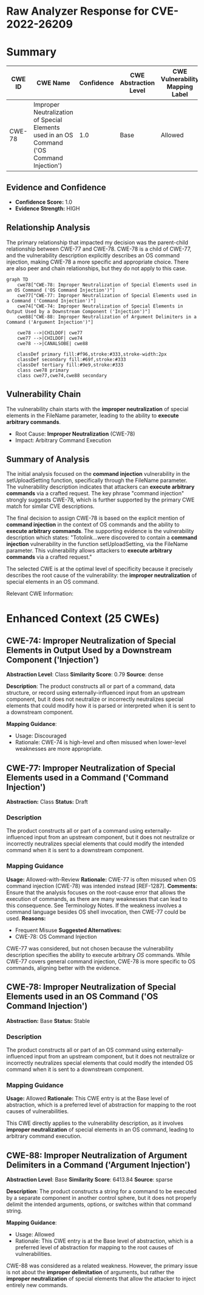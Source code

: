 # Raw Analyzer Response for CVE-2022-26209

# Summary

| CWE ID | CWE Name | Confidence | CWE Abstraction Level | CWE Vulnerability Mapping Label | CWE-Vulnerability Mapping Notes |
|---|---|---|---|---|---|
| CWE-78 | Improper Neutralization of Special Elements used in an OS Command ('OS Command Injection') | 1.0 | Base | Allowed | Primary CWE |

## Evidence and Confidence

*   **Confidence Score:** 1.0
*   **Evidence Strength:** HIGH

## Relationship Analysis
The primary relationship that impacted my decision was the parent-child relationship between CWE-77 and CWE-78. CWE-78 is a child of CWE-77, and the vulnerability description explicitly describes an OS command injection, making CWE-78 a more specific and appropriate choice. There are also peer and chain relationships, but they do not apply to this case.

```mermaid
graph TD
    cwe78["CWE-78: Improper Neutralization of Special Elements used in an OS Command ('OS Command Injection')"]
    cwe77["CWE-77: Improper Neutralization of Special Elements used in a Command ('Command Injection')"]
    cwe74["CWE-74: Improper Neutralization of Special Elements in Output Used by a Downstream Component ('Injection')"]
    cwe88["CWE-88: Improper Neutralization of Argument Delimiters in a Command ('Argument Injection')"]

    cwe78 -->|CHILDOF| cwe77
    cwe77 -->|CHILDOF| cwe74
    cwe78 -->|CANALSOBE| cwe88
    
    classDef primary fill:#f96,stroke:#333,stroke-width:2px
    classDef secondary fill:#69f,stroke:#333
    classDef tertiary fill:#9e9,stroke:#333
    class cwe78 primary
    class cwe77,cwe74,cwe88 secondary
```

## Vulnerability Chain
The vulnerability chain starts with the **improper neutralization** of special elements in the FileName parameter, leading to the ability to **execute arbitrary commands**.
  - Root Cause: **Improper Neutralization** (CWE-78)
  - Impact: Arbitrary Command Execution

## Summary of Analysis
The initial analysis focused on the **command injection** vulnerability in the setUploadSetting function, specifically through the FileName parameter. The vulnerability description indicates that attackers can **execute arbitrary commands** via a crafted request. The key phrase "command injection" strongly suggests CWE-78, which is further supported by the primary CWE match for similar CVE descriptions.

The final decision to assign CWE-78 is based on the explicit mention of **command injection** in the context of OS commands and the ability to **execute arbitrary commands**. The supporting evidence is the vulnerability description which states: "Totolink...were discovered to contain a **command injection** vulnerability in the function setUploadSetting, via the FileName parameter. This vulnerability allows attackers to **execute arbitrary commands** via a crafted request."

The selected CWE is at the optimal level of specificity because it precisely describes the root cause of the vulnerability: the **improper neutralization** of special elements in an OS command.

Relevant CWE Information:

# Enhanced Context (25 CWEs)

## CWE-74: Improper Neutralization of Special Elements in Output Used by a Downstream Component ('Injection')
**Abstraction Level**: Class
**Similarity Score**: 0.79
**Source**: dense

**Description**:
The product constructs all or part of a command, data structure, or record using externally-influenced input from an upstream component, but it does not neutralize or incorrectly neutralizes special elements that could modify how it is parsed or interpreted when it is sent to a downstream component.

**Mapping Guidance**:
- Usage: Discouraged
- Rationale: CWE-74 is high-level and often misused when lower-level weaknesses are more appropriate.

## CWE-77: Improper Neutralization of Special Elements used in a Command ('Command Injection')
**Abstraction:** Class
**Status:** Draft

### Description
The product constructs all or part of a command using externally-influenced input from an upstream component, but it does not neutralize or incorrectly neutralizes special elements that could modify the intended command when it is sent to a downstream component.

### Mapping Guidance
**Usage:** Allowed-with-Review
**Rationale:** CWE-77 is often misused when OS command injection (CWE-78) was intended instead [REF-1287].
**Comments:** Ensure that the analysis focuses on the root-cause error that allows the execution of commands, as there are many weaknesses that can lead to this consequence. See Terminology Notes. If the weakness involves a command language besides OS shell invocation, then CWE-77 could be used.
**Reasons:**
- Frequent Misuse
**Suggested Alternatives:**
- CWE-78: OS Command Injection

CWE-77 was considered, but not chosen because the vulnerability description specifies the ability to execute arbitrary *OS* commands. While CWE-77 covers general command injection, CWE-78 is more specific to OS commands, aligning better with the evidence.

## CWE-78: Improper Neutralization of Special Elements used in an OS Command ('OS Command Injection')
**Abstraction:** Base
**Status:** Stable

### Description
The product constructs all or part of an OS command using externally-influenced input from an upstream component, but it does not neutralize or incorrectly neutralizes special elements that could modify the intended OS command when it is sent to a downstream component.

### Mapping Guidance
**Usage:** Allowed
**Rationale:** This CWE entry is at the Base level of abstraction, which is a preferred level of abstraction for mapping to the root causes of vulnerabilities.

This CWE directly applies to the vulnerability description, as it involves **improper neutralization** of special elements in an OS command, leading to arbitrary command execution.

## CWE-88: Improper Neutralization of Argument Delimiters in a Command ('Argument Injection')
**Abstraction Level**: Base
**Similarity Score**: 6413.84
**Source**: sparse

**Description**:
The product constructs a string for a command to be executed by a separate component
in another control sphere, but it does not properly delimit the
intended arguments, options, or switches within that command string.

**Mapping Guidance**:
- Usage: Allowed
- Rationale: This CWE entry is at the Base level of abstraction, which is a preferred level of abstraction for mapping to the root causes of vulnerabilities.

CWE-88 was considered as a related weakness. However, the primary issue is not about the **improper delimitation** of arguments, but rather the **improper neutralization** of special elements that allow the attacker to inject entirely new commands.
